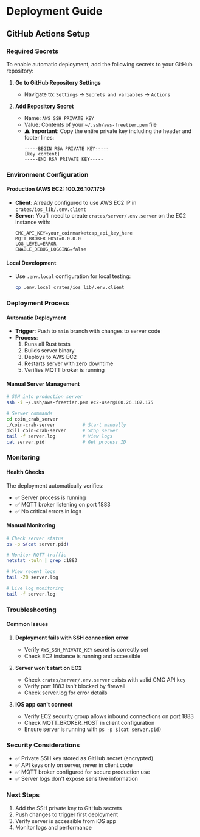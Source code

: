 # Deployment Guide

## GitHub Actions Setup

### Required Secrets

To enable automatic deployment, add the following secrets to your GitHub repository:

1. **Go to GitHub Repository Settings**
   - Navigate to: `Settings` → `Secrets and variables` → `Actions`

2. **Add Repository Secret**
   - Name: `AWS_SSH_PRIVATE_KEY`
   - Value: Contents of your `~/.ssh/aws-freetier.pem` file
   - ⚠️ **Important**: Copy the entire private key including the header and footer lines:
     ```
     -----BEGIN RSA PRIVATE KEY-----
     [key content]
     -----END RSA PRIVATE KEY-----
     ```

### Environment Configuration

#### Production (AWS EC2: 100.26.107.175)
- **Client**: Already configured to use AWS EC2 IP in `crates/ios_lib/.env.client`
- **Server**: You'll need to create `crates/server/.env.server` on the EC2 instance with:
  ```env
  CMC_API_KEY=your_coinmarketcap_api_key_here
  MQTT_BROKER_HOST=0.0.0.0
  LOG_LEVEL=ERROR
  ENABLE_DEBUG_LOGGING=false
  ```

#### Local Development
- Use `.env.local` configuration for local testing:
  ```bash
  cp .env.local crates/ios_lib/.env.client
  ```

### Deployment Process

#### Automatic Deployment
- **Trigger**: Push to `main` branch with changes to server code
- **Process**: 
  1. Runs all Rust tests
  2. Builds server binary
  3. Deploys to AWS EC2
  4. Restarts server with zero downtime
  5. Verifies MQTT broker is running

#### Manual Server Management
```bash
# SSH into production server
ssh -i ~/.ssh/aws-freetier.pem ec2-user@100.26.107.175

# Server commands
cd coin_crab_server
./coin-crab-server          # Start manually
pkill coin-crab-server      # Stop server  
tail -f server.log          # View logs
cat server.pid              # Get process ID
```

### Monitoring

#### Health Checks
The deployment automatically verifies:
- ✅ Server process is running
- ✅ MQTT broker listening on port 1883
- ✅ No critical errors in logs

#### Manual Monitoring
```bash
# Check server status
ps -p $(cat server.pid)

# Monitor MQTT traffic
netstat -tuln | grep :1883

# View recent logs  
tail -20 server.log

# Live log monitoring
tail -f server.log
```

### Troubleshooting

#### Common Issues

1. **Deployment fails with SSH connection error**
   - Verify `AWS_SSH_PRIVATE_KEY` secret is correctly set
   - Check EC2 instance is running and accessible

2. **Server won't start on EC2**
   - Check `crates/server/.env.server` exists with valid CMC API key
   - Verify port 1883 isn't blocked by firewall
   - Check server.log for error details

3. **iOS app can't connect**
   - Verify EC2 security group allows inbound connections on port 1883
   - Check MQTT_BROKER_HOST in client configuration
   - Ensure server is running with `ps -p $(cat server.pid)`

### Security Considerations

- ✅ Private SSH key stored as GitHub secret (encrypted)
- ✅ API keys only on server, never in client code
- ✅ MQTT broker configured for secure production use
- ✅ Server logs don't expose sensitive information

### Next Steps

1. Add the SSH private key to GitHub secrets
2. Push changes to trigger first deployment
3. Verify server is accessible from iOS app
4. Monitor logs and performance